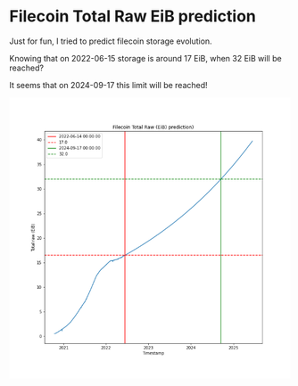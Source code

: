 # Filecoin Total Raw EiB prediction

Just for fun, I tried to predict filecoin storage evolution.

Knowing that on 2022-06-15 storage is around 17 EiB, when 32 EiB will be reached?

It seems that on 2024-09-17 this limit will be reached!

![alt text](https://github.com/romainvaltier/filecoin_total_raw_eib_power_prediction/raw/main/filecoin_total_raw_eib_power_prediction.png "Filecoin Raw EiB prediction")
